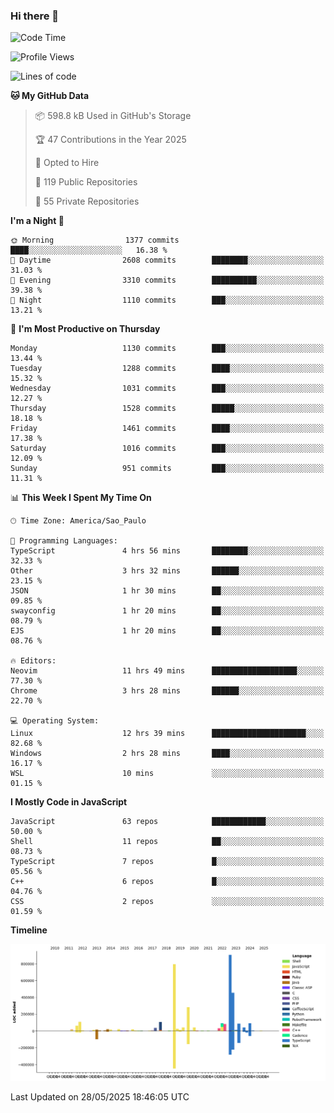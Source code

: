### Hi there 👋

<!--START_SECTION:waka-->
![Code Time](http://img.shields.io/badge/Code%20Time-7%2C181%20hrs%2054%20mins-blue)

![Profile Views](http://img.shields.io/badge/Profile%20Views-1-blue)

![Lines of code](https://img.shields.io/badge/From%20Hello%20World%20I%27ve%20Written-3.5%20million%20lines%20of%20code-blue)

**🐱 My GitHub Data** 

> 📦 598.8 kB Used in GitHub's Storage 
 > 
> 🏆 47 Contributions in the Year 2025
 > 
> 💼 Opted to Hire
 > 
> 📜 119 Public Repositories 
 > 
> 🔑 55 Private Repositories 
 > 
**I'm a Night 🦉** 

```text
🌞 Morning                1377 commits        ████░░░░░░░░░░░░░░░░░░░░░   16.38 % 
🌆 Daytime                2608 commits        ████████░░░░░░░░░░░░░░░░░   31.03 % 
🌃 Evening                3310 commits        ██████████░░░░░░░░░░░░░░░   39.38 % 
🌙 Night                  1110 commits        ███░░░░░░░░░░░░░░░░░░░░░░   13.21 % 
```
📅 **I'm Most Productive on Thursday** 

```text
Monday                   1130 commits        ███░░░░░░░░░░░░░░░░░░░░░░   13.44 % 
Tuesday                  1288 commits        ████░░░░░░░░░░░░░░░░░░░░░   15.32 % 
Wednesday                1031 commits        ███░░░░░░░░░░░░░░░░░░░░░░   12.27 % 
Thursday                 1528 commits        █████░░░░░░░░░░░░░░░░░░░░   18.18 % 
Friday                   1461 commits        ████░░░░░░░░░░░░░░░░░░░░░   17.38 % 
Saturday                 1016 commits        ███░░░░░░░░░░░░░░░░░░░░░░   12.09 % 
Sunday                   951 commits         ███░░░░░░░░░░░░░░░░░░░░░░   11.31 % 
```


📊 **This Week I Spent My Time On** 

```text
🕑︎ Time Zone: America/Sao_Paulo

💬 Programming Languages: 
TypeScript               4 hrs 56 mins       ████████░░░░░░░░░░░░░░░░░   32.33 % 
Other                    3 hrs 32 mins       ██████░░░░░░░░░░░░░░░░░░░   23.15 % 
JSON                     1 hr 30 mins        ██░░░░░░░░░░░░░░░░░░░░░░░   09.85 % 
swayconfig               1 hr 20 mins        ██░░░░░░░░░░░░░░░░░░░░░░░   08.79 % 
EJS                      1 hr 20 mins        ██░░░░░░░░░░░░░░░░░░░░░░░   08.76 % 

🔥 Editors: 
Neovim                   11 hrs 49 mins      ███████████████████░░░░░░   77.30 % 
Chrome                   3 hrs 28 mins       ██████░░░░░░░░░░░░░░░░░░░   22.70 % 

💻 Operating System: 
Linux                    12 hrs 39 mins      █████████████████████░░░░   82.68 % 
Windows                  2 hrs 28 mins       ████░░░░░░░░░░░░░░░░░░░░░   16.17 % 
WSL                      10 mins             ░░░░░░░░░░░░░░░░░░░░░░░░░   01.15 % 
```

**I Mostly Code in JavaScript** 

```text
JavaScript               63 repos            ████████████░░░░░░░░░░░░░   50.00 % 
Shell                    11 repos            ██░░░░░░░░░░░░░░░░░░░░░░░   08.73 % 
TypeScript               7 repos             █░░░░░░░░░░░░░░░░░░░░░░░░   05.56 % 
C++                      6 repos             █░░░░░░░░░░░░░░░░░░░░░░░░   04.76 % 
CSS                      2 repos             ░░░░░░░░░░░░░░░░░░░░░░░░░   01.59 % 
```



**Timeline**

![Lines of Code chart](https://raw.githubusercontent.com/jampow/jampow/master/assets/bar_graph.png)


 Last Updated on 28/05/2025 18:46:05 UTC
<!--END_SECTION:waka-->
